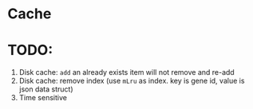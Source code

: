 # Cache

# TODO: 
1. Disk cache: `add` an already exists item will not remove and re-add
2. Disk cache: remove index (use `mLru` as index. key is gene id, value is json data struct)
3. Time sensitive